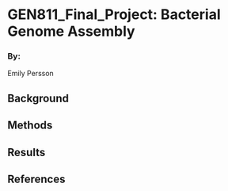 # GEN811_Final_Project: Bacterial Genome Assembly

### By:
Emily Persson
## Background
## Methods
## Results
## References
